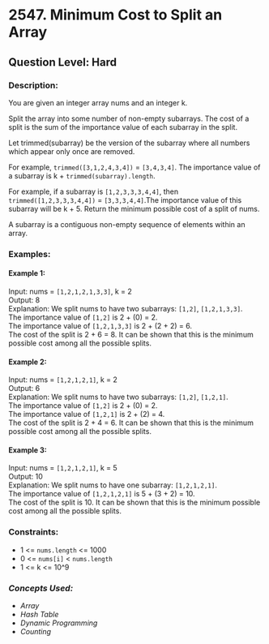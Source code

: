 # 2547. Minimum Cost to Split an Array
## Question Level: Hard
### Description:
You are given an integer array nums and an integer k.

Split the array into some number of non-empty subarrays. The cost of a split is the sum of the importance value of each subarray in the split.

Let trimmed(subarray) be the version of the subarray where all numbers which appear only once are removed.

For example, `trimmed([3,1,2,4,3,4])` = `[3,4,3,4]`.
The importance value of a subarray is k + `trimmed(subarray).length`.

For example, if a subarray is `[1,2,3,3,3,4,4]`, then `trimmed([1,2,3,3,3,4,4])` = `[3,3,3,4,4]`.The importance value of this subarray will be k + 5.
Return the minimum possible cost of a split of nums.

A subarray is a contiguous non-empty sequence of elements within an array.


### Examples:
#### Example 1:

Input: nums = `[1,2,1,2,1,3,3]`, k = 2<br>
Output: 8<br>
Explanation: We split nums to have two subarrays: `[1,2]`, `[1,2,1,3,3]`.<br>
The importance value of `[1,2]` is 2 + (0) = 2.<br>
The importance value of `[1,2,1,3,3]` is 2 + (2 + 2) = 6.<br>
The cost of the split is 2 + 6 = 8. It can be shown that this is the minimum possible cost among all the possible splits.
#### Example 2:

Input: nums = `[1,2,1,2,1]`, k = 2<br>
Output: 6<br>
Explanation: We split nums to have two subarrays: `[1,2]`, `[1,2,1]`.<br>
The importance value of `[1,2]` is 2 + (0) = 2.<br>
The importance value of `[1,2,1]` is 2 + (2) = 4.<br>
The cost of the split is 2 + 4 = 6. It can be shown that this is the minimum possible cost among all the possible splits.<br>
#### Example 3:

Input: nums = `[1,2,1,2,1]`, k = 5<br>
Output: 10<br>
Explanation: We split nums to have one subarray: `[1,2,1,2,1]`.<br>
The importance value of `[1,2,1,2,1]` is 5 + (3 + 2) = 10.<br>
The cost of the split is 10. It can be shown that this is the minimum possible cost among all the possible splits.<br>

### Constraints:

- 1 <= `nums.length` <= 1000
- 0 <= `nums[i]` < `nums.length`
- 1 <= k <= 10^9


### <i>Concepts Used:
- Array
- Hash Table
- Dynamic Programming
- Counting </i>
 